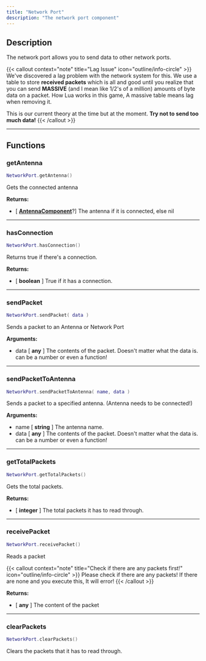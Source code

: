```yaml
---
title: "Network Port"
description: "The network port component"
---
```


## Description

The network port allows you to send data to other network ports.

{{< callout context="note" title="Lag Issue" icon="outline/info-circle" >}}
We've discovered a lag problem with the network system for this. We use a table to store **received packets** which is all and good until you realize that you can send **MASSIVE** (and I mean like 1/2's of a million) amounts of byte data on a packet. How Lua works in this game, A massive table means lag when removing it.

This is our current theory at the time but at the moment. **Try not to send too much data!**
{{< /callout >}}

---

## Functions

### getAntenna

```lua
NetworkPort.getAntenna()
```

Gets the connected antenna

**Returns:**
- [ **[AntennaComponent](/docs/lua-api/components/antenna/)**?] The antenna if it is connected, else nil

---

### hasConnection

```lua
NetworkPort.hasConnection()
```

Returns true if there's a connection.

**Returns:**
- [ **boolean** ] True if it has a connection.

---

### sendPacket

```lua
NetworkPort.sendPacket( data )
```

Sends a packet to an Antenna or Network Port

**Arguments:**
- data [ **any** ] The contents of the packet. Doesn't matter what the data is. can be a number or even a function!

---

### sendPacketToAntenna

```lua
NetworkPort.sendPacketToAntenna( name, data )
```

Sends a packet to a specified antenna. (Antenna needs to be connected!)

**Arguments:**
- name [ **string** ] The antenna name.
- data [ **any** ] The contents of the packet. Doesn't matter what the data is. can be a number or even a function!

---

### getTotalPackets

```lua
NetworkPort.getTotalPackets()
```

Gets the total packets.

**Returns:**
- [ **integer** ] The total packets it has to read through.

---

### receivePacket

```lua
NetworkPort.receivePacket()
```

Reads a packet

{{< callout context="note" title="Check if there are any packets first!" icon="outline/info-circle" >}}
Please check if there are any packets! If there are none and you execute this, It will error!
{{< /callout >}}

**Returns:**
- [ **any** ] The content of the packet

---

### clearPackets

```lua
NetworkPort.clearPackets()
```

Clears the packets that it has to read through.
